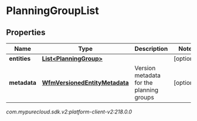 # PlanningGroupList


## Properties

| Name | Type | Description | Notes |
| ------------ | ------------- | ------------- | ------------- |
| **entities** | [**List&lt;PlanningGroup&gt;**](PlanningGroup) |  |  [optional] |
| **metadata** | [**WfmVersionedEntityMetadata**](WfmVersionedEntityMetadata) | Version metadata for the planning groups |  [optional] |




_com.mypurecloud.sdk.v2:platform-client-v2:218.0.0_
